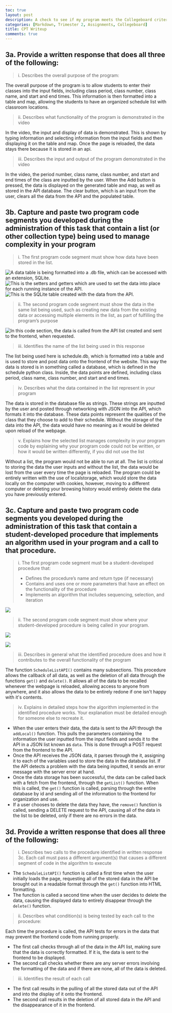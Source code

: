 ```yaml
---
toc: true
layout: post
description: A check to see if my program meets the Collegeboard criteria.
categories: [Markdown, Trimester 2, Assignments, Collegeboard]
title: CPT Writeup
comments: true
---
```


## 3a. Provide a written response that does all three of the following: 

> i. Describes the overall purpose of the program:

The overall purpose of the program is to allow students to enter their classes into the input fields, including class period, class number, class name, and start and end times. This information is then formatted into a table and map, allowing the students to have an organized schedule list with classroom locations.

> ii. Describes what functionality of the program is demonstrated in the video

In the video, the input and display of data is demonstrated. This is shown by typing information and selecting information from the input fields and then displaying it on the table and map. Once the page is reloaded, the data stays there because it is stored in an api.

> iii. Describes the input and output of the program demonstrated in the video

In the video, the period number, class name, class number, and start and end times of the class are inputted by the user. When the Add button is pressed, the data is displayed on the generated table and map, as well as stored in the API database. The clear button, which is an input from the user, clears all the data from the API and the populated table.

## 3b. Capture and paste two program code segments you developed during the administration of this task that contain a list (or other collection type) being used to manage complexity in your program

> i. The first program code segment must show how data have been stored in the list.

![]({{site.baseurl}}/images/cpt1.png "A data table is being formatted into a .db file, which can be accessed with an extension, SQLite.")
![]({{site.baseurl}}/images/cpt2.png "This is the setters and getters which are used to set the data into place for each running instance of the API.")
![]({{site.baseurl}}/images/cpt3.png "This is the SQLite table created with the data from the API.")

> ii. The second program code segment must show the data in the same list being used, such as creating new data from the existing data or accessing multiple elements in the list, as part of fulfilling the program’s purpose

![]({{site.baseurl}}/images/cpt4.png "In this code section, the data is called from the API list created and sent to the frontend, when requested.")

> iii. Identifies the name of the list being used in this response

The list being used here is schedule.db, which is formatted into a table and is used to store and post data onto the frontend of the website. This way the data is stored is in something called a database, which is defined in the schedule python class. Inside, the data points are defined, including class period, class name, class number, and start and end times.

> iv. Describes what the data contained in the list represent in your program

The data is stored in the database file as strings. These strings are inputted by the user and posted through networking with JSON into the API, which formats it into the database. These data points represent the qualities of the class that they choose to add to their schedule. Without the storage of the data into the API, the data would have no meaning as it would be deleted upon reload of the webpage.

> v. Explains how the selected list manages complexity in your program code by explaining why your program code could not be written, or how it would be written differently, if you did not use the list

Without a list, the program would not be able to run at all. The list is critical to storing the data the user inputs and without the list, the data would be lost from the user every time the page is reloaded. The program could be entirely written with the use of localstorage, which would store the data locally on the computer with cookies, however, moving to a different computer or deleting your browsing history would entirely delete the data you have previously entered.

## 3c. Capture and paste two program code segments you developed during the administration of this task that contain a student-developed procedure that implements an algorithm used in your program and a call to that procedure.

> i. The first program code segment must be a student-developed procedure that:
> - Defines the procedure’s name and return type (if necessary)
> - Contains and uses one or more parameters that have an effect on the functionality of the procedure
> - Implements an algorithm that includes sequencing, selection, and iteration 

![]({{site.baseurl}}/images/cpt5.png " ")

> ii. The second program code segment must show where your student-developed procedure is being called in your program.

![]({{site.baseurl}}/images/cpt6.png " ")

![]({{site.baseurl}}/images/cpt7.png " ")

> iii. Describes in general what the identified procedure does and how it contributes to the overall functionality of the program

The function ```ScheduleListAPI()``` contains many subsections. This procedure allows the callback of all data, as well as the deletion of all data through the functions ```get()``` and ```delete()```. It allows all of the data to be recalled whenever the webpage is reloaded, allowing access to anyone from anywhere, and it also allows the data to be entirely redone if one isn't happy with it's contents.

> iv. Explains in detailed steps how the algorithm implemented in the identified procedure works. Your explanation must be detailed enough for someone else to recreate it.

- When the user enters their data, the data is sent to the API through the ```addLocal()``` function. This pulls the parameters containing the information the user inputted from the input fields and sends it to the API in a JSON list known as ```data```. This is done through a POST request from the frontend to the API.
- Once the API receives the JSON data, it parses through the it, assigning it to each of the variables used to store the data in the database list. If the API detects a problem with the data being inputted, it sends an error message with the server error at hand.
- Once the data storage has been successful, the data can be called back with a fetch from the frontend, through the ```getList()``` function. When this is called, the ```get()``` function is called, parsing through the entire database by id and sending all of the information to the frontend for organization and use.
- If a user chooses to delete the data they have, the ```remove()``` function is called, sending a DELETE request to the API, causing all of the data in the list to be deleted, only if there are no errors in the data.

## 3d. Provide a written response that does all three of the following:

> i. Describes two calls to the procedure identified in written response 3c. Each call must pass a different argument(s) that causes a different segment of code in the algorithm to execute

- The ```ScheduleListAPI()``` function is called a first time when the user initially loads the page, requesting all of the stored data in the API be brought out in a readable format through the ```get()``` function into HTML formatting.
- The function is called a second time when the user decides to delete the data, causing the displayed data to entirely disappear through the ```delete()``` function.

> ii. Describes what condition(s) is being tested by each call to the procedure:

Each time the procedure is called, the API tests for errors in the data that may prevent the frontend code from running properly.
- The first call checks through all of the data in the API list, making sure that the data is correctly formatted. If it is, the data is sent to the frontend to be displayed.
- The second call checks whether there are any server errors involving the formatting of the data and if there are none, all of the data is deleted.

> iii. Identifies the result of each call

- The first call results in the pulling of all the stored data out of the API and into the display of it onto the frontend.
- The second call results in the deletion of all stored data in the API and the disappearance of it in the frontend.